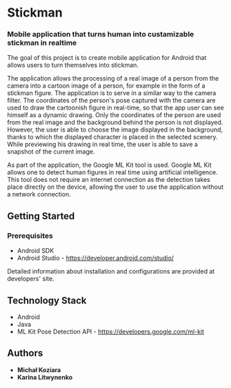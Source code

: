# Stickman

### Mobile application that turns human into custamizable stickman in realtime

The goal of this project is to create mobile application for Android that allows users to turn themselves into stickman.

The application allows the processing of a real image of a person from the camera into a cartoon image of a person, for example in the form of a stickman figure. 
The application is to serve in a similar way to the camera filter. The coordinates of the person's pose captured with the camera are used to draw the cartoonish figure in real-time, so that the app user can see himself as a dynamic drawing. Only the coordinates of the person are used from the real image and the background behind the person is not displayed. However, the user is able to choose the image displayed in the background, thanks to which the displayed character is placed in the selected scenery. While previewing his drawing in real time, the user is able to save a snapshot of the current image. 

As part of the application, the Google ML Kit tool is used. Google ML Kit allows one to detect human figures in real time using artificial intelligence. This tool does not require an internet connection as the detection takes place directly on the device, allowing the user to use the application without a network connection. 

## Getting Started

### Prerequisites

* Android SDK
* Android Studio - https://developer.android.com/studio/

Detailed information about installation and configurations are provided at developers' site.

## Technology Stack

* Android
* Java
* ML Kit Pose Detection API - https://developers.google.com/ml-kit

## Authors

* **Michał Koziara** 
* **Karina Litwynenko**
